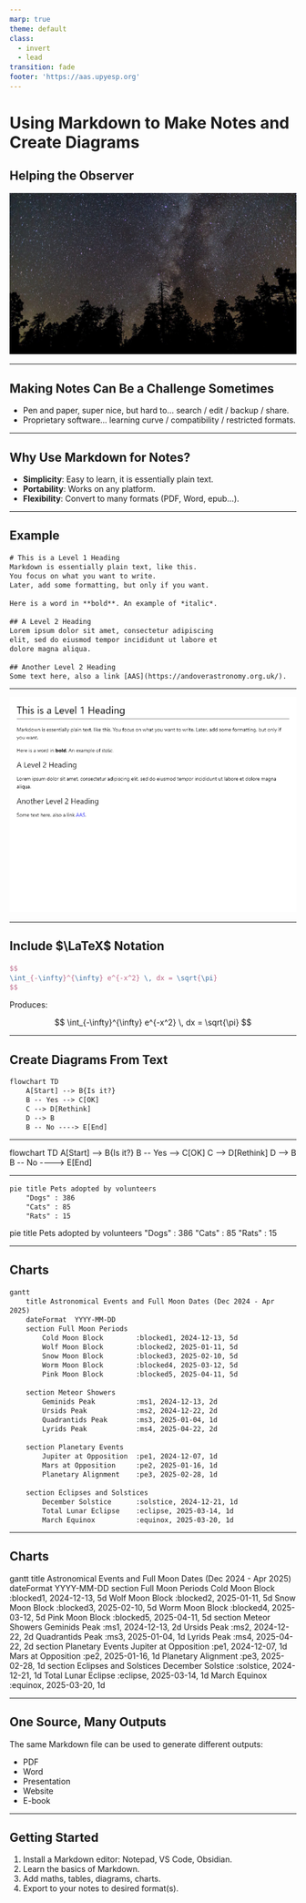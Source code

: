 ```yaml
---
marp: true
theme: default
class:
  - invert
  - lead
transition: fade
footer: 'https://aas.upyesp.org'
---
```


# Using Markdown to Make Notes and Create Diagrams

## Helping the Observer

![bg right:35%](./img/background.jpeg)

---

## Making Notes Can Be a Challenge Sometimes

- Pen and paper, super nice, but hard to... search / edit / backup / share.
- Proprietary software... learning curve / compatibility / restricted formats.

---

## Why Use Markdown for Notes?

* **Simplicity**: Easy to learn, it is essentially plain text.
* **Portability**: Works on any platform.
* **Flexibility**: Convert to many formats (PDF, Word, epub...).

---

## Example
```text
# This is a Level 1 Heading
Markdown is essentially plain text, like this.
You focus on what you want to write.
Later, add some formatting, but only if you want.

Here is a word in **bold**. An example of *italic*.

## A Level 2 Heading
Lorem ipsum dolor sit amet, consectetur adipiscing
elit, sed do eiusmod tempor incididunt ut labore et
dolore magna aliqua. 

## Another Level 2 Heading
Some text here, also a link [AAS](https://andoverastronomy.org.uk/).
```

---

![bg:80%](./img/example.png)

---

## Include $\LaTeX$ Notation

```latex
$$
\int_{-\infty}^{\infty} e^{-x^2} \, dx = \sqrt{\pi}
$$
```

Produces:

$$
\int_{-\infty}^{\infty} e^{-x^2} \, dx = \sqrt{\pi}
$$

---

## Create Diagrams From Text

```text
flowchart TD
    A[Start] --> B{Is it?}
    B -- Yes --> C[OK]
    C --> D[Rethink]
    D --> B
    B -- No ----> E[End]
```

---

<script type="module">
  import mermaid from 'https://cdn.jsdelivr.net/npm/mermaid@10/dist/mermaid.esm.min.mjs';
  mermaid.initialize({ startOnLoad: true });
</script>

<div class="mermaid">
flowchart TD
    A[Start] --> B{Is it?}
    B -- Yes --> C[OK]
    C --> D[Rethink]
    D --> B
    B -- No ----> E[End]
</div>

---

```text
pie title Pets adopted by volunteers
    "Dogs" : 386
    "Cats" : 85
    "Rats" : 15
```

<div class="mermaid">
pie title Pets adopted by volunteers
    "Dogs" : 386
    "Cats" : 85
    "Rats" : 15
</div>

---

## Charts

```text
gantt
    title Astronomical Events and Full Moon Dates (Dec 2024 - Apr 2025)
    dateFormat  YYYY-MM-DD
    section Full Moon Periods
        Cold Moon Block        :blocked1, 2024-12-13, 5d
        Wolf Moon Block        :blocked2, 2025-01-11, 5d
        Snow Moon Block        :blocked3, 2025-02-10, 5d
        Worm Moon Block        :blocked4, 2025-03-12, 5d
        Pink Moon Block        :blocked5, 2025-04-11, 5d
    
    section Meteor Showers
        Geminids Peak          :ms1, 2024-12-13, 2d
        Ursids Peak            :ms2, 2024-12-22, 2d
        Quadrantids Peak       :ms3, 2025-01-04, 1d
        Lyrids Peak            :ms4, 2025-04-22, 2d
    
    section Planetary Events
        Jupiter at Opposition  :pe1, 2024-12-07, 1d
        Mars at Opposition     :pe2, 2025-01-16, 1d
        Planetary Alignment    :pe3, 2025-02-28, 1d
    
    section Eclipses and Solstices
        December Solstice      :solstice, 2024-12-21, 1d
        Total Lunar Eclipse    :eclipse, 2025-03-14, 1d
        March Equinox          :equinox, 2025-03-20, 1d
```

---

## Charts

<div class="mermaid">
gantt
    title Astronomical Events and Full Moon Dates (Dec 2024 - Apr 2025)
    dateFormat  YYYY-MM-DD
    section Full Moon Periods
      Cold Moon Block        :blocked1, 2024-12-13, 5d
      Wolf Moon Block        :blocked2, 2025-01-11, 5d
      Snow Moon Block        :blocked3, 2025-02-10, 5d
      Worm Moon Block        :blocked4, 2025-03-12, 5d
      Pink Moon Block        :blocked5, 2025-04-11, 5d
    section Meteor Showers
      Geminids Peak          :ms1, 2024-12-13, 2d
      Ursids Peak            :ms2, 2024-12-22, 2d
      Quadrantids Peak       :ms3, 2025-01-04, 1d
      Lyrids Peak            :ms4, 2025-04-22, 2d
    section Planetary Events
      Jupiter at Opposition  :pe1, 2024-12-07, 1d
      Mars at Opposition     :pe2, 2025-01-16, 1d
      Planetary Alignment    :pe3, 2025-02-28, 1d
    section Eclipses and Solstices
      December Solstice      :solstice, 2024-12-21, 1d
      Total Lunar Eclipse    :eclipse, 2025-03-14, 1d
      March Equinox          :equinox, 2025-03-20, 1d
</div>

---

## One Source, Many Outputs

The same Markdown file can be used to generate different outputs:

* PDF
* Word
* Presentation
* Website
* E-book

---

## Getting Started

1. Install a Markdown editor: Notepad, VS Code, Obsidian.
2. Learn the basics of Markdown.
3. Add maths, tables, diagrams, charts.
4. Export to your notes to desired format(s).